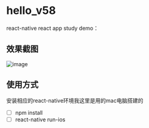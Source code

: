 

# hello_v58
react-native react app study demo：

## 效果截图

 ![image](http://m.qpic.cn/psb?/V13IJOOu3WKJbc/nI3a0Hj73nq5799mwKVC2aTG7rSkbmbx85xBImc3kCE!/b/dDYBAAAAAAAA&bo=WAU4BAAAAAADB0M!&rf=viewer_4)

## 使用方式

安装相应的react-native环境我这里是用的mac电脑搭建的

- [ ] npm install
- [ ] react-native run-ios
